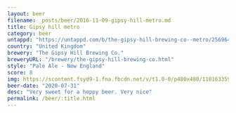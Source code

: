 ```yaml
---
layout: beer
filename: _posts/beer/2016-11-09-gipsy-hill-metro.md
title: Gipsy hill metro
category: beer
untappd: "https://untappd.com/b/the-gipsy-hill-brewing-co--metro/2569648"
country: "United Kingdom"
brewery: "The Gipsy Hill Brewing Co."
breweryURL: "/brewery/the-gipsy-hill-brewing-co.html"
style: "Pale Ale - New England"
score: 8
img: https://scontent.fsyd9-1.fna.fbcdn.net/v/t1.0-0/p480x480/110163359_10158492316668745_5937156778768756052_o.jpg?_nc_cat=101&_nc_sid=0be424&_nc_ohc=bLhldt4OIM8AX-ZDvk4&_nc_ht=scontent.fsyd9-1.fna&tp=6&oh=37fb56768a8f91222bc307ec44914553&oe=5F93D32B
beer-date: "2020-07-31"
desc: "Very sweet for a hoppy beer. Very nice"
permalink: /beer/:title.html
---
```

